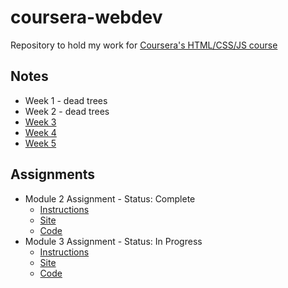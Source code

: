 # coursera-webdev
Repository to hold my work for [Coursera's HTML/CSS/JS course](https://www.coursera.org/learn/html-css-javascript-for-web-developers/home/welcome)

## Notes

 - Week 1 - dead trees
 - Week 2 - dead trees
 - [Week 3](https://lomky.github.io/coursera-webdev/notes/week_3_notes)
 - [Week 4](https://lomky.github.io/coursera-webdev/notes/week_4_notes)
 - [Week 5](https://lomky.github.io/coursera-webdev/notes/week_5_notes)
 
## Assignments

  - Module 2 Assignment - Status: Complete
    - [Instructions](https://github.com/jhu-ep-coursera/fullstack-course4/blob/master/assignments/assignment2/Assignment-2.md)
    - [Site](https://lomky.github.io/coursera-webdev/assignments/module2-solution/)
    - [Code](https://github.com/lomky/coursera-webdev/tree/master/assignments/module2-solution)
  - Module 3 Assignment - Status: In Progress
    - [Instructions](https://github.com/jhu-ep-coursera/fullstack-course4/blob/master/assignments/assignment3/Assignment-3.md)
    - [Site](https://lomky.github.io/coursera-webdev/assignments/module3-solution/)
    - [Code](https://github.com/lomky/coursera-webdev/tree/master/assignments/module3-solution)
